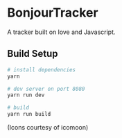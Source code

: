 # BonjourTracker
A tracker built on love and Javascript.

## Build Setup

``` bash
# install dependencies
yarn

# dev server on port 8080
yarn run dev

# build
yarn run build
```

(Icons courtesy of icomoon)
